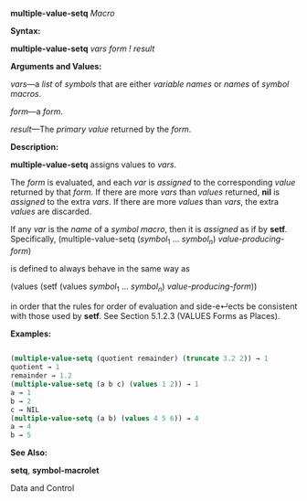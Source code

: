 **multiple-value-setq** *Macro* 



**Syntax:** 



**multiple-value-setq** *vars form ! result* 



**Arguments and Values:** 



*vars*—a *list* of *symbols* that are either *variable names* or *names* of *symbol macros*. 



*form*—a *form*. 



*result*—The *primary value* returned by the *form*. 



**Description:** 



**multiple-value-setq** assigns values to *vars*. 



The *form* is evaluated, and each *var* is *assigned* to the corresponding *value* returned by that *form*. If there are more *vars* than *values* returned, **nil** is *assigned* to the extra *vars*. If there are more *values* than *vars*, the extra *values* are discarded. 



If any <i>var</i> is the <i>name</i> of a <i>symbol macro</i>, then it is <i>assigned</i> as if by **setf**. Specifically, (multiple-value-setq (<i>symbol</i><sub>1</sub> ... <i>symbol<sub>n</sub></i>) <i>value-producing-form</i>) 



is defined to always behave in the same way as 



(values (setf (values <i>symbol</i><sub>1</sub> ... <i>symbol<sub>n</sub></i>) <i>value-producing-form</i>)) 



in order that the rules for order of evaluation and side-e↵ects be consistent with those used by **setf**. See Section 5.1.2.3 (VALUES Forms as Places). 



**Examples:**
```lisp
 
(multiple-value-setq (quotient remainder) (truncate 3.2 2)) → 1 
quotient → 1 
remainder → 1.2 
(multiple-value-setq (a b c) (values 1 2)) → 1 
a → 1 
b → 2 
c → NIL 
(multiple-value-setq (a b) (values 4 5 6)) → 4 
a → 4 
b → 5 

```
**See Also:** 



**setq**, **symbol-macrolet** 



Data and Control 



 



 



